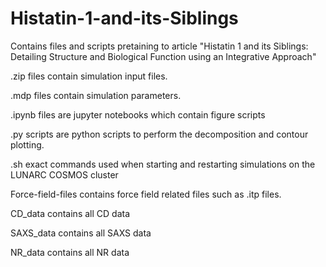 # Histatin-1-and-its-Siblings
Contains files and scripts pretaining to article "Histatin 1 and its Siblings: Detailing Structure and Biological Function using an Integrative Approach"

.zip files contain simulation input files.

.mdp files contain simulation parameters.

.ipynb files are jupyter notebooks which contain figure scripts

.py scripts are python scripts to perform the decomposition and contour plotting.

.sh exact commands used when starting and restarting simulations on the LUNARC COSMOS cluster

Force-field-files contains force field related files such as .itp files.

CD_data contains all CD data

SAXS_data contains all SAXS data

NR_data contains all NR data
